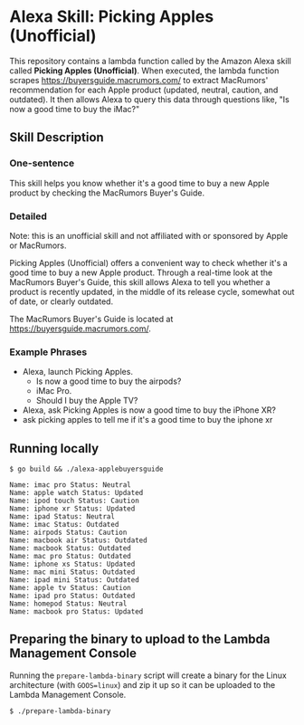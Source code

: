 # Alexa Skill: Picking Apples (Unofficial)

This repository contains a lambda function called by the Amazon Alexa skill called **Picking Apples (Unofficial)**. When executed, the lambda function scrapes https://buyersguide.macrumors.com/ to extract MacRumors' recommendation for each Apple product (updated, neutral, caution, and outdated). It then allows Alexa to query this data through questions like, "Is now a good time to buy the iMac?"

## Skill Description

### One-sentence

This skill helps you know whether it's a good time to buy a new Apple product by checking the MacRumors Buyer's Guide.

### Detailed

Note: this is an unofficial skill and not affiliated with or sponsored by Apple or MacRumors.

Picking Apples (Unofficial) offers a convenient way to check whether it's a good time to buy a new Apple product. Through a real-time look at the MacRumors Buyer's Guide, this skill allows Alexa to tell you whether a product is recently updated, in the middle of its release cycle, somewhat out of date, or clearly outdated.

The MacRumors Buyer's Guide is located at https://buyersguide.macrumors.com/.

### Example Phrases

* Alexa, launch Picking Apples.
    - Is now a good time to buy the airpods?
    - iMac Pro.
    - Should I buy the Apple TV?
* Alexa, ask Picking Apples is now a good time to buy the iPhone XR?
* ask picking apples to tell me if it's a good time to buy the iphone xr

## Running locally

```
$ go build && ./alexa-applebuyersguide

Name: imac pro Status: Neutral
Name: apple watch Status: Updated
Name: ipod touch Status: Caution
Name: iphone xr Status: Updated
Name: ipad Status: Neutral
Name: imac Status: Outdated
Name: airpods Status: Caution
Name: macbook air Status: Outdated
Name: macbook Status: Outdated
Name: mac pro Status: Outdated
Name: iphone xs Status: Updated
Name: mac mini Status: Outdated
Name: ipad mini Status: Outdated
Name: apple tv Status: Caution
Name: ipad pro Status: Outdated
Name: homepod Status: Neutral
Name: macbook pro Status: Updated
```

## Preparing the binary to upload to the Lambda Management Console

Running the `prepare-lambda-binary` script will create a binary for the Linux architecture (with `GOOS=linux`) and zip it up so it can be uploaded to the Lambda Management Console.

```
$ ./prepare-lambda-binary
```
